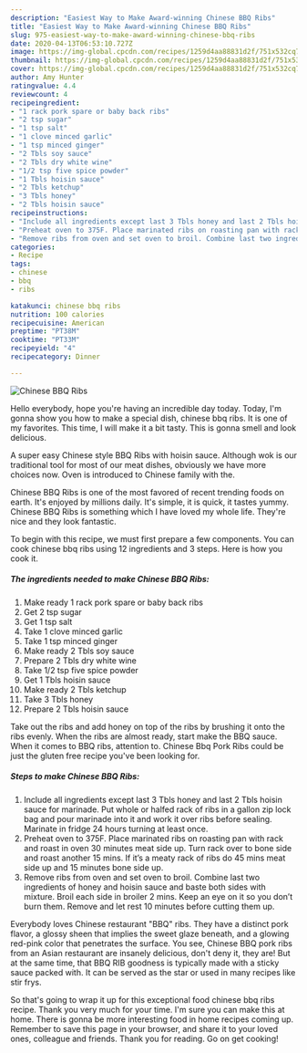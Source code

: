```yaml
---
description: "Easiest Way to Make Award-winning Chinese BBQ Ribs"
title: "Easiest Way to Make Award-winning Chinese BBQ Ribs"
slug: 975-easiest-way-to-make-award-winning-chinese-bbq-ribs
date: 2020-04-13T06:53:10.727Z
image: https://img-global.cpcdn.com/recipes/1259d4aa88831d2f/751x532cq70/chinese-bbq-ribs-recipe-main-photo.jpg
thumbnail: https://img-global.cpcdn.com/recipes/1259d4aa88831d2f/751x532cq70/chinese-bbq-ribs-recipe-main-photo.jpg
cover: https://img-global.cpcdn.com/recipes/1259d4aa88831d2f/751x532cq70/chinese-bbq-ribs-recipe-main-photo.jpg
author: Amy Hunter
ratingvalue: 4.4
reviewcount: 4
recipeingredient:
- "1 rack pork spare or baby back ribs"
- "2 tsp sugar"
- "1 tsp salt"
- "1 clove minced garlic"
- "1 tsp minced ginger"
- "2 Tbls soy sauce"
- "2 Tbls dry white wine"
- "1/2 tsp five spice powder"
- "1 Tbls hoisin sauce"
- "2 Tbls ketchup"
- "3 Tbls honey"
- "2 Tbls hoisin sauce"
recipeinstructions:
- "Include all ingredients except last 3 Tbls honey and last 2 Tbls hoisin sauce for marinade. Put whole or halfed rack of ribs in a gallon zip lock bag and pour marinade into it and work it over ribs before sealing. Marinate in fridge 24 hours turning at least once."
- "Preheat oven to 375F. Place marinated ribs on roasting pan with rack and roast in oven 30 minutes meat side up. Turn rack over to bone side and roast another 15 mins. If it’s a meaty rack of ribs do 45 mins meat side up and 15 minutes bone side up."
- "Remove ribs from oven and set oven to broil. Combine last two ingredients of honey and hoisin sauce and baste both sides with mixture. Broil each side in broiler 2 mins. Keep an eye on it so you don’t burn them. Remove and let rest 10 minutes before cutting them up."
categories:
- Recipe
tags:
- chinese
- bbq
- ribs

katakunci: chinese bbq ribs 
nutrition: 100 calories
recipecuisine: American
preptime: "PT38M"
cooktime: "PT33M"
recipeyield: "4"
recipecategory: Dinner

---
```



![Chinese BBQ Ribs](https://img-global.cpcdn.com/recipes/1259d4aa88831d2f/751x532cq70/chinese-bbq-ribs-recipe-main-photo.jpg)

Hello everybody, hope you're having an incredible day today. Today, I'm gonna show you how to make a special dish, chinese bbq ribs. It is one of my favorites. This time, I will make it a bit tasty. This is gonna smell and look delicious.

A super easy Chinese style BBQ Ribs with hoisin sauce. Although wok is our traditional tool for most of our meat dishes, obviously we have more choices now. Oven is introduced to Chinese family with the.

Chinese BBQ Ribs is one of the most favored of recent trending foods on earth. It's enjoyed by millions daily. It's simple, it is quick, it tastes yummy. Chinese BBQ Ribs is something which I have loved my whole life. They're nice and they look fantastic.


To begin with this recipe, we must first prepare a few components. You can cook chinese bbq ribs using 12 ingredients and 3 steps. Here is how you cook it.

<!--inarticleads1-->

##### The ingredients needed to make Chinese BBQ Ribs:

1. Make ready 1 rack pork spare or baby back ribs
1. Get 2 tsp sugar
1. Get 1 tsp salt
1. Take 1 clove minced garlic
1. Take 1 tsp minced ginger
1. Make ready 2 Tbls soy sauce
1. Prepare 2 Tbls dry white wine
1. Take 1/2 tsp five spice powder
1. Get 1 Tbls hoisin sauce
1. Make ready 2 Tbls ketchup
1. Take 3 Tbls honey
1. Prepare 2 Tbls hoisin sauce


Take out the ribs and add honey on top of the ribs by brushing it onto the ribs evenly. When the ribs are almost ready, start make the BBQ sauce. When it comes to BBQ ribs, attention to. Chinese Bbq Pork Ribs could be just the gluten free recipe you&#39;ve been looking for. 

<!--inarticleads2-->

##### Steps to make Chinese BBQ Ribs:

1. Include all ingredients except last 3 Tbls honey and last 2 Tbls hoisin sauce for marinade. Put whole or halfed rack of ribs in a gallon zip lock bag and pour marinade into it and work it over ribs before sealing. Marinate in fridge 24 hours turning at least once.
1. Preheat oven to 375F. Place marinated ribs on roasting pan with rack and roast in oven 30 minutes meat side up. Turn rack over to bone side and roast another 15 mins. If it’s a meaty rack of ribs do 45 mins meat side up and 15 minutes bone side up.
1. Remove ribs from oven and set oven to broil. Combine last two ingredients of honey and hoisin sauce and baste both sides with mixture. Broil each side in broiler 2 mins. Keep an eye on it so you don’t burn them. Remove and let rest 10 minutes before cutting them up.


Everybody loves Chinese restaurant &#34;BBQ&#34; ribs. They have a distinct pork flavor, a glossy sheen that implies the sweet glaze beneath, and a glowing red-pink color that penetrates the surface. You see, Chinese BBQ pork ribs from an Asian restaurant are insanely delicious, don&#39;t deny it, they are! But at the same time, that BBQ RIB goodness is typically made with a sticky sauce packed with. It can be served as the star or used in many recipes like stir frys. 

So that's going to wrap it up for this exceptional food chinese bbq ribs recipe. Thank you very much for your time. I'm sure you can make this at home. There is gonna be more interesting food in home recipes coming up. Remember to save this page in your browser, and share it to your loved ones, colleague and friends. Thank you for reading. Go on get cooking!
